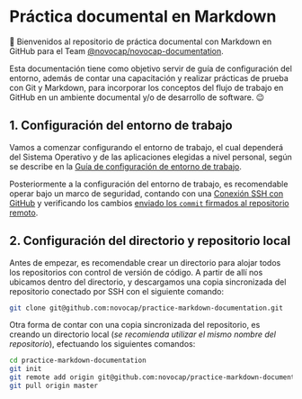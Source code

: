 # Práctica documental en Markdown
:wave: Bienvenidos al repositorio de práctica documental con Markdown en GitHub para el Team [@novocap/novocap-documentation](https://github.com/orgs/novocap/teams/novocap-documentation).

Esta documentación tiene como objetivo servir de guía de configuración del entorno, además de contar una capacitación y realizar prácticas de prueba con Git y Markdown, para incorporar los conceptos del flujo de trabajo en GitHub en un ambiente documental y/o de desarrollo de software. :wink:
## 1. Configuración del entorno de trabajo
Vamos a comenzar configurando el entorno de trabajo, el cual dependerá del Sistema Operativo y de las aplicaciones elegidas a nivel personal, según se describe en la [Guía de configuración de entorno de trabajo](docs/WORKSPACE.md).

Posteriormente a la configuración del entorno de trabajo, es recomendable operar bajo un marco de seguridad, contando con una [Conexión SSH con GitHub]() y verificando los cambios [enviado los `commit` firmados al repositorio remoto](docs/GPG.md).
## 2. Configuración del directorio y repositorio local
Antes de empezar, es recomendable crear un directorio para alojar todos los repositorios con control de versión de código. A partir de allí nos ubicamos dentro del directorio, y descargamos una copia sincronizada del repositorio conectado por SSH con el siguiente comando:
```bash
git clone git@github.com:novocap/practice-markdown-documentation.git
```
Otra forma de contar con una copia sincronizada del repositorio, es creando un directorio local (_se recomienda utilizar el mismo nombre del repositorio_), efectuando los siguientes comandos:
```bash
cd practice-markdown-documentation
git init
git remote add origin git@github.com:novocap/practice-markdown-documentation.git
git pull origin master
```